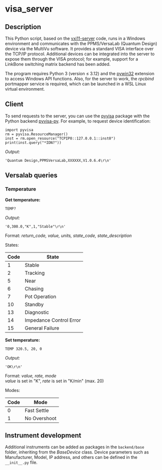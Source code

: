 # visa_server

## Description

This Python script, based on the <a href="https://github.com/coburnw/python-vxi11-server">vxi11-server</a> code, runs in
a Windows environment and communicates with the PPMS/VersaLab (Quantum Design) device via the MultiVu software. It
provides a standard VISA interface over the TCP/IP protocol. Additional devices can be integrated into the server to
expose them through the VISA protocol; for example, support for a LinkBone switching matrix backend has been added.

The program requires Python 3 (version ≤ 3.12) and the <a href="https://pypi.org/project/pywin32/">pywin32</a> extension
to access Windows API functions. Also, for the server to work, the _rpcbind_ portmapper service is required, which can
be launched in a WSL Linux virtual environment.

## Client

To send requests to the server, you can use the <a href="https://pypi.org/project/PyVISA/">pyvisa</a> package with the
Python backend <a href="https://pypi.org/project/PyVISA-py/">pyvisa-py</a>. For example, to request device
identification:

```
import pyvisa
rm = pyvisa.ResourceManager()
inst = rm.open_resource("TCPIP0::127.0.0.1::inst0")
print(inst.query("*IDN?"))
```

_Output:_

```
'Quantum Design,PPMSVersaLab,XXXXXX,V1.0.6.4\r\n'
```

## Versalab queries

### Temperature

**Get temperature:**

```
TEMP?
```

_Output:_

```
'0,300.0,"K",1,"Stable"\r\n'
```

Format: *return_code, value, units, state_code, state_description*

States:

| Code | State                   |
|------|-------------------------|
| 1    | Stable                  |
| 2    | Tracking                |
| 5    | Near                    |
| 6    | Chasing                 |
| 7    | Pot Operation           |
| 10   | Standby                 |
| 13   | Diagnostic              |
| 14   | Impedance Control Error |
| 15   | General Failure         |

**Set temperature:**

```
TEMP 320.5, 20, 0
```

_Output:_

```
'OK\r\n'
```

Format: *value, rate, mode*\
_value_ is set in "K", _rate_ is set in "K/min" (max. 20)

Modes:

| Code | Mode         |
|------|--------------|
| 0    | Fast Settle  |
| 1    | No Overshoot |

## Instrument development

Additional instruments can be added as packages in the `backend/base` folder, inheriting from the _BaseDevice_ class.
Device parameters such as Manufacturer, Model, IP address, and others can be defined in the `__init__.py` file.